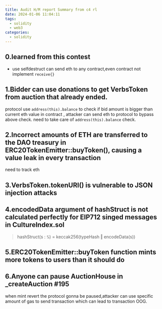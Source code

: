 ```yaml
---
title: Audit H/M report Summary from c4 rl
date: 2024-01-06 11:04:11
tags:
  - solidity
  - web3
categories:
  - solidity
---
```


## 0.learned from this contest
- use selfdestruct can send eth to any contract,even contract not implement `receive{}`

## 1.Bidder can use donations to get VerbsToken from auction that already ended.
protocol use `address(this).balance` to check if bid amount is bigger than current eth value in contract , attacker can send eth to protocol to bypass above check.
need to take care of `address(this).balance` check.

## 2.Incorrect amounts of ETH are transferred to the DAO treasury in ERC20TokenEmitter::buyToken(), causing a value leak in every transaction
need to track eth

## 3.VerbsToken.tokenURI() is vulnerable to JSON injection attacks

## 4.encodedData argument of hashStruct is not calculated perfectly for EIP712 singed messages in CultureIndex.sol
>hashStruct(s : 𝕊) = keccak256(typeHash ‖ encodeData(s))

## 5.ERC20TokenEmitter::buyToken function mints more tokens to users than it should do


## 6.Anyone can pause AuctionHouse in _createAuction #195
when mint revert the protocol gonna be paused,attacker can use specific amount of gas to send transaction which can lead to transaction OOG.